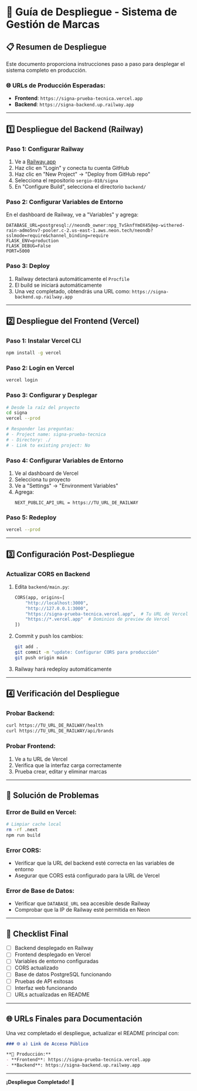 # 🚀 Guía de Despliegue - Sistema de Gestión de Marcas

## 📋 **Resumen de Despliegue**

Este documento proporciona instrucciones paso a paso para desplegar el sistema completo en producción.

### 🌐 **URLs de Producción Esperadas:**
- **Frontend**: `https://signa-prueba-tecnica.vercel.app`
- **Backend**: `https://signa-backend.up.railway.app`

---

## 1️⃣ **Despliegue del Backend (Railway)**

### **Paso 1: Configurar Railway**
1. Ve a [Railway.app](https://railway.app)
2. Haz clic en "Login" y conecta tu cuenta GitHub
3. Haz clic en "New Project" → "Deploy from GitHub repo"
4. Selecciona el repositorio `sergio-010/signa`
5. En "Configure Build", selecciona el directorio `backend/`

### **Paso 2: Configurar Variables de Entorno**
En el dashboard de Railway, ve a "Variables" y agrega:

```env
DATABASE_URL=postgresql://neondb_owner:npg_TvSknfYmOX45@ep-withered-rain-admo5nv7-pooler.c-2.us-east-1.aws.neon.tech/neondb?sslmode=require&channel_binding=require
FLASK_ENV=production
FLASK_DEBUG=False
PORT=5000
```

### **Paso 3: Deploy**
1. Railway detectará automáticamente el `Procfile`
2. El build se iniciará automáticamente
3. Una vez completado, obtendrás una URL como: `https://signa-backend.up.railway.app`

---

## 2️⃣ **Despliegue del Frontend (Vercel)**

### **Paso 1: Instalar Vercel CLI**
```bash
npm install -g vercel
```

### **Paso 2: Login en Vercel**
```bash
vercel login
```

### **Paso 3: Configurar y Desplegar**
```bash
# Desde la raíz del proyecto
cd signa
vercel --prod

# Responder las preguntas:
# - Project name: signa-prueba-tecnica
# - Directory: ./
# - Link to existing project: No
```

### **Paso 4: Configurar Variables de Entorno**
1. Ve al dashboard de Vercel
2. Selecciona tu proyecto
3. Ve a "Settings" → "Environment Variables"
4. Agrega:
   ```
   NEXT_PUBLIC_API_URL = https://TU_URL_DE_RAILWAY
   ```

### **Paso 5: Redeploy**
```bash
vercel --prod
```

---

## 3️⃣ **Configuración Post-Despliegue**

### **Actualizar CORS en Backend**
1. Edita `backend/main.py`:
   ```python
   CORS(app, origins=[
       "http://localhost:3000", 
       "http://127.0.0.1:3000",
       "https://signa-prueba-tecnica.vercel.app",  # Tu URL de Vercel
       "https://*.vercel.app"  # Dominios de preview de Vercel
   ])
   ```

2. Commit y push los cambios:
   ```bash
   git add .
   git commit -m "update: Configurar CORS para producción"
   git push origin main
   ```

3. Railway hará redeploy automáticamente

---

## 4️⃣ **Verificación del Despliegue**

### **Probar Backend:**
```bash
curl https://TU_URL_DE_RAILWAY/health
curl https://TU_URL_DE_RAILWAY/api/brands
```

### **Probar Frontend:**
1. Ve a tu URL de Vercel
2. Verifica que la interfaz carga correctamente
3. Prueba crear, editar y eliminar marcas

---

## 🔧 **Solución de Problemas**

### **Error de Build en Vercel:**
```bash
# Limpiar cache local
rm -rf .next
npm run build
```

### **Error CORS:**
- Verificar que la URL del backend esté correcta en las variables de entorno
- Asegurar que CORS está configurado para la URL de Vercel

### **Error de Base de Datos:**
- Verificar que `DATABASE_URL` sea accesible desde Railway
- Comprobar que la IP de Railway esté permitida en Neon

---

## 📝 **Checklist Final**

- [ ] Backend desplegado en Railway
- [ ] Frontend desplegado en Vercel
- [ ] Variables de entorno configuradas
- [ ] CORS actualizado
- [ ] Base de datos PostgreSQL funcionando
- [ ] Pruebas de API exitosas
- [ ] Interfaz web funcionando
- [ ] URLs actualizadas en README

---

## 🌐 **URLs Finales para Documentación**

Una vez completado el despliegue, actualizar el README principal con:

```markdown
### 🌐 a) Link de Acceso Público

**🚀 Producción:**
- **Frontend**: https://signa-prueba-tecnica.vercel.app
- **Backend**: https://signa-backend.up.railway.app
```

---

**¡Despliegue Completado!** 🎉
